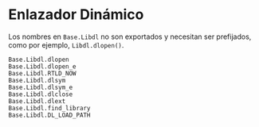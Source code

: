 # Enlazador Dinámico

Los nombres en `Base.Libdl` no son exportados y necesitan ser prefijados, como por ejemplo,  `Libdl.dlopen()`.

```@docs
Base.Libdl.dlopen
Base.Libdl.dlopen_e
Base.Libdl.RTLD_NOW
Base.Libdl.dlsym
Base.Libdl.dlsym_e
Base.Libdl.dlclose
Base.Libdl.dlext
Base.Libdl.find_library
Base.Libdl.DL_LOAD_PATH
```
